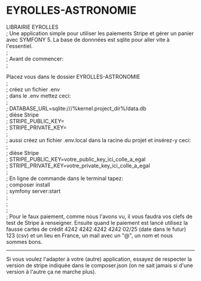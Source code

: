 # EYROLLES-ASTRONOMIE

LIBRAIRIE EYROLLES <br/>;
Une application simple pour utiliser les paiements Stripe et gérer un panier avec SYMFONY 5.
La base de donnnées est sqlite pour aller vite à l'essentiel. <br/>;
<br/>;
Avant de commencer:<br/>;

Placez vous dans le dossier EYROLLES-ASTRONOMIE<br/>;
<br/>;
créez un fichier .env <br/>;
dans le .env mettez ceci: <br/>;
<br/>;
DATABASE_URL=sqlite:///%kernel.project_dir%/data.db<br/>;
dièse Stripe <br/>;
STRIPE_PUBLIC_KEY=<br/>;
STRIPE_PRIVATE_KEY=<br/>;
<br/>;
aussi créez un fichier .env.local dans la racine du projet et insérez-y ceci:<br/>;
<br/>;
dièse Stripe <br/>;
STRIPE_PUBLIC_KEY=votre_public_key_ici_colle_a_egal <br/>;
STRIPE_PRIVATE_KEY=votre_private_key_ici_colle_a_egal <br/>;
<br/>;
En ligne de commande dans le terminal tapez:<br/>;
composer install<br/>;
symfony server:start<br/>;
<br/>;
<br/>;
<br/>;
Pour le faux paiement, comme nous l'avons vu, il vous faudra vos clefs de test de Stripe à renseigner.
Ensuite quand le paiement est lancé utilisez la fausse cartes de crédit 4242 4242 4242 4242   02/25 (date dans le futur)
123 (csv) et un lieu en France, un mail avec un "@", un nom et nous sommes bons.

__________________________________

Si vous voulez l'adapter à votre (autre) application, essayez de respecter la version de stripe indiquée dans le
composer.json (on ne sait jamais si d'une version à l'autre ça ne marche plus).
